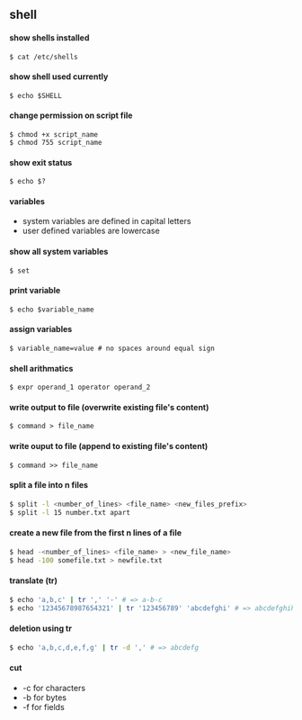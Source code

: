 shell
---

#### show shells installed
    $ cat /etc/shells

#### show shell used currently
    $ echo $SHELL

#### change permission on script file
    $ chmod +x script_name
    $ chmod 755 script_name

#### show exit status
    $ echo $?

#### variables
+ system variables are defined in capital letters
+ user defined variables are lowercase

#### show all system variables
    $ set

#### print variable
    $ echo $variable_name

#### assign variables
    $ variable_name=value # no spaces around equal sign

#### shell arithmatics
    $ expr operand_1 operator operand_2

#### write output to file (overwrite existing file's content)

    $ command > file_name

#### write ouput to file (append to existing file's content)

    $ command >> file_name

#### split a file into n files
```bash
$ split -l <number_of_lines> <file_name> <new_files_prefix>
$ split -l 15 number.txt apart
```

#### create a new file from the first n lines of a file
```bash
$ head -<number_of_lines> <file_name> > <new_file_name>
$ head -100 somefile.txt > newfile.txt
```

#### translate (tr)
```bash
$ echo 'a,b,c' | tr ',' '-' # => a-b-c
$ echo '12345678987654321' | tr '123456789' 'abcdefghi' # => abcdefghihgfedcba
```

#### deletion using tr
```bash
$ echo 'a,b,c,d,e,f,g' | tr -d ',' # => abcdefg
```

#### cut
- -c for characters
- -b for bytes
- -f for fields
```bash


